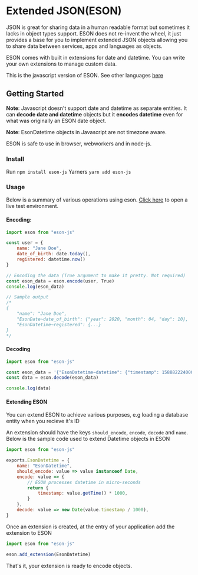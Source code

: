 # Extended JSON(ESON)
JSON is great for sharing data in a human readable format but sometimes it lacks in object types support.
ESON does not re-invent the wheel, it just provides a base for you to implement extended JSON objects allowing you to
share data between services, apps and languages as objects.

ESON comes with built in extensions for date and datetime. You can write your own extensions to manage
custom data.

This is the javascript version of ESON. See other languages [here](https://github.com/Billcountry/eson#languages)

## Getting Started
**Note**: Javascript doesn't support date and datetime as separate entities. It can **decode date and datetime** objects but it **encodes datetime** even for what was originally an ESON date object.

**Note**: EsonDatetime objects in Javascript are not timezone aware.

ESON is safe to use in browser, webworkers and in node-js.

### Install
Run `npm install eson-js`
Yarners `yarn add eson-js`

### Usage
Below is a summary of various operations using eson. 
<a href="https://repl.it/@Billcountry/eson-javascript" target="_blank">Click here</a> to open a live test environment.

#### Encoding:
```js
import eson from "eson-js"

const user = {
    name: "Jane Doe",
    date_of_birth: date.today(),
    registered: datetime.now()
}

// Encoding the data (True argument to make it pretty. Not required)
const eson_data = eson.encode(user, True)
console.log(eson_data)

// Sample output
/*
{
    "name": "Jane Doe",
    "EsonDate~date_of_birth": {"year": 2020, "month": 04, "day": 10},
    "EsonDatetime~registered": {...}
}
*/
```

#### Decoding
```js
import eson from "eson-js"

const eson_data = '{"EsonDatetime~datetime": {"timestamp": 1588822240000400}, "array": ["Some string",0,{"EsonDatetime~":{"timestamp":1588822240400000}},false,null]}'
const data = eson.decode(eson_data)

console.log(data)
```

#### Extending ESON
You can extend ESON to achieve various purposes, e.g loading a database entity when you recieve it's ID

An extension should have the keys `should_encode`, `encode`, `decode` and `name`. Below is the sample code used to extend Datetime objects in ESON
```js
import eson from "eson-js"

exports.EsonDatetime = {
    name: "EsonDatetime",
    should_encode: value => value instanceof Date,
    encode: value => {
        // ESON processes datetime in micro-seconds
        return {
            timestamp: value.getTime() * 1000,
        }
    },
    decode: value => new Date(value.timestamp / 1000),
}
```

Once an extension is created, at the entry of your application add the extension to ESON
```js
import eson from "eson-js"

eson.add_extension(EsonDatetime)
```

That's it, your extension is ready to encode objects.
